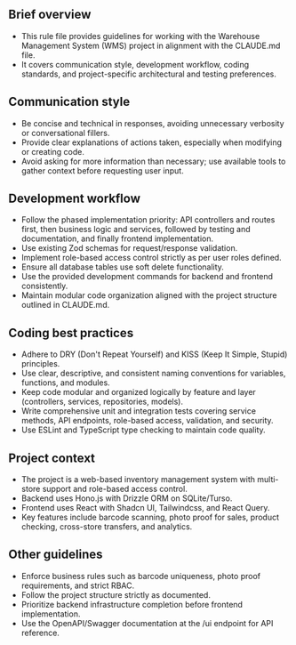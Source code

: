 ## Brief overview
  - This rule file provides guidelines for working with the Warehouse Management System (WMS) project in alignment with the CLAUDE.md file.
  - It covers communication style, development workflow, coding standards, and project-specific architectural and testing preferences.

## Communication style
  - Be concise and technical in responses, avoiding unnecessary verbosity or conversational fillers.
  - Provide clear explanations of actions taken, especially when modifying or creating code.
  - Avoid asking for more information than necessary; use available tools to gather context before requesting user input.

## Development workflow
  - Follow the phased implementation priority: API controllers and routes first, then business logic and services, followed by testing and documentation, and finally frontend implementation.
  - Use existing Zod schemas for request/response validation.
  - Implement role-based access control strictly as per user roles defined.
  - Ensure all database tables use soft delete functionality.
  - Use the provided development commands for backend and frontend consistently.
  - Maintain modular code organization aligned with the project structure outlined in CLAUDE.md.

## Coding best practices
  - Adhere to DRY (Don't Repeat Yourself) and KISS (Keep It Simple, Stupid) principles.
  - Use clear, descriptive, and consistent naming conventions for variables, functions, and modules.
  - Keep code modular and organized logically by feature and layer (controllers, services, repositories, models).
  - Write comprehensive unit and integration tests covering service methods, API endpoints, role-based access, validation, and security.
  - Use ESLint and TypeScript type checking to maintain code quality.

## Project context
  - The project is a web-based inventory management system with multi-store support and role-based access control.
  - Backend uses Hono.js with Drizzle ORM on SQLite/Turso.
  - Frontend uses React with Shadcn UI, Tailwindcss, and React Query.
  - Key features include barcode scanning, photo proof for sales, product checking, cross-store transfers, and analytics.

## Other guidelines
  - Enforce business rules such as barcode uniqueness, photo proof requirements, and strict RBAC.
  - Follow the project structure strictly as documented.
  - Prioritize backend infrastructure completion before frontend implementation.
  - Use the OpenAPI/Swagger documentation at the /ui endpoint for API reference.
